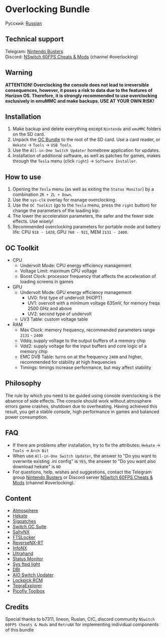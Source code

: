 # Overlocking Bundle

Русский: [Russian](https://github.com/snupt/NS-Overlocking/blob/main/README-ru.md)

## Technical support
Telegram: [Nintendo Busters](https://t.me/NintendoBusters)  
Discord: [NSwitch 60FPS Cheats & Mods](https://discord.gg/UZZbScp2) (channel #overlocking)

## Warning

**ATTENTION! Overclocking the console does not lead to irreversible consequences, however, it poses a risk to data due to the features of Horizon OS. Therefore, it is strongly recommended to use overclocking exclusively in emuMMC and make backups. USE AT YOUR OWN RISK!**

## Installation

1. Make backup and delete everything except `Nintendo` and `emuMMC` folders on the SD card.
2. Unpack the [OC Bundle](https://github.com/snupt/NS-Overlocking/blob/main/OCBundle.zip) to the root of the SD card. Use a card reader, or `Hekate` → `Tools` → `USB Tools`.
3. Use the `All-in-One Switch Updater` homebrew application for updates.
4. Installation of additional software, as well as patches for games, makes through the `Tesla` menu (click `right`) → `Software Installer`.

## How to use

1. Opening the `Tesla` menu (as well as exiting the `Status Monitor`) by a combination `ZR + ZL + Down`.
2. Use the `sys-clk` overlay for manage overclocking.
3. Use the `OC Toolkit` (go to the `Tesla` menu, press the `right` button) for change the parameters of the loading kip.
4. The lower the acceleration parameters, the safer and the fewer side effects. Use wisely!
5. Recommended overclocking parameters for portable mode and battery life: CPU `918 - 1428`, GPU `768 - 921`, MEM `2131 - 2400`.

## OC Toolkit

* CPU
  * Undervolt Mode: CPU energy efficiency management
  * Voltage Limit: maximum CPU voltage
  * Boost Clock: processor frequency that affects the acceleration of loading screens in games
* GPU
  * Undervolt Mode: GPU energy efficiency management
    * UV0: first type of undervolt (HiOPT)
    * UV1: overvolt with a minimum voltage 635mV, for memory freqs 2500 GHz and above
    * UV2: second type of undervolt
  * UV3 Table: custom voltage table
* RAM
  * Max Clock: memory frequency, recommended parameters range `2131` - `2400`
  * Vddq: supply voltage to the output buffers of a memory chip
  * Vdd2: supply voltage for the input buffers and core logic of a memory chip
  * EMC DVB Table: turns on at the frequency `2400` and higher, recommended for stability at high frequencies
  * Timings: timings increase performance, but may affect stability

## Philosophy

The rule by which you need to be guided using console overclocking is the absence of side effects. The console should work without atmosphere errors game crashes, shutdown due to overheating. Having achieved this result, you get a stable console, high performance in games and balanced power consumption.

## FAQ

- If there are problems after installation, try to fix the attributes: `Hekate` → `Tools` → `Arch Bit`
- When use `All-in-One Switch Updater`, the answer to "Do you want to overwrite existing .ini config" is `YES`, the answer to "Do you want also download hekate" is `NO`
- For questions, help, wishes and suggestions, contact the Telegram group [Nintendo Busters](https://t.me/NintendoBusters) or Discord server [NSwitch 60FPS Cheats & Mods](https://discord.gg/UZZbScp2) (channel #overlocking).

## Content

- [Atmosphere](https://github.com/Atmosphere-NX/Atmosphere/tree/1.6.1-prerelease)
- [Hekate](https://github.com/CTCaer/hekate/releases)
- [Sigpatches](https://sigmapatches.coomer.party)
- [Switch OC Suite](https://github.com/hanai3Bi/Switch-OC-Suite)
- [SaltyNX](https://github.com/masagrator/SaltyNX)
- [FTSLocker](https://github.com/masagrator/FPSLocker)
- [ReverseNX-RT](https://github.com/masagrator/ReverseNX-RT)
- [InfoNX](https://github.com/renA21/InfoNX)
- [Ultrahand](https://github.com/ppkantorski/Ultrahand-Overlay)
- [Status Monitor](https://github.com/ppkantorski/Status-Monitor-Overlay)
- [Sys ftpd light](https://github.com/cathery/sys-ftpd)
- [DBI](https://github.com/rashevskyv/dbi/releases)
- [AIO Switch Updater](https://github.com/HamletDuFromage/aio-switch-updater)
- [Lockpick RCM](https://github.com/s1204IT/Lockpick_RCM)
- [TegraExplorer](https://github.com/suchmememanyskill/TegraExplorer)
- [Picofly Toolbox](https://github.com/Ansem-SoD/Picofly)

## Credits

Special thanks to b7311, lineon, Ruslan, CtC, discord community `NSwitch 60FPS Cheats & Mods` and `RetroNX` for implementing individual components of this bundle
